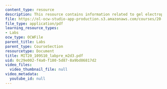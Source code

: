 ```yaml
---
content_type: resource
description: This resource contains information related to gel electrophoresis.
file: https://ol-ocw-studio-app-production.s3.amazonaws.com/courses/20-109-laboratory-fundamentals-in-biological-engineering-spring-2010/0c29e002f4a0f1805d878a9bd86817d2_MIT20_109S10_labpre_m2d3.pdf
file_type: application/pdf
learning_resource_types:
- Labs
ocw_type: OCWFile
parent_title: Labs
parent_type: CourseSection
resourcetype: Document
title: MIT20_109S10_labpre_m2d3.pdf
uid: 0c29e002-f4a0-f180-5d87-8a9bd86817d2
video_files:
  video_thumbnail_file: null
video_metadata:
  youtube_id: null
---
```


